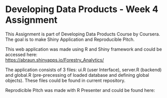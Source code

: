 # Developing Data Products - Week 4 Assignment

This Assignment is part of Developing Data Products Course by Coursera. The goal is to make Shiny Application and Reproducible Pitch.

This web application was made using R and Shiny framework and could be accessed here:  
https://abraun.shinyapps.io/Forestry_Analytics/

The application consists of 3 files: ui.R (user Interface), server.R (backend) and global.R (pre-precessing of loaded database and defining global objects). These files could be found in current repository. 

Reprodicible Pitch was made with R Presenter and could be found here:

